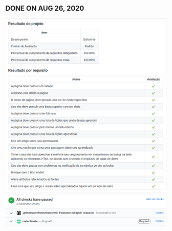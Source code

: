 ## DONE ON AUG 26, 2020
![Page Result](/HTML-CSS__BLOCK_03-DAY_5/results/ResultPage.png)
![Check Result](/HTML-CSS__BLOCK_03-DAY_5/results/ResultProject_Checks.png)